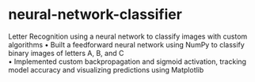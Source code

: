 # neural-network-classifier
Letter Recognition using a neural network to classify images with custom algorithms 
• Built a feedforward neural network using NumPy to classify binary images of letters A, B, and C  
• Implemented custom backpropagation and sigmoid activation, tracking model accuracy and visualizing predictions using  Matplotlib
